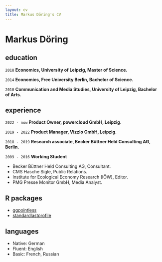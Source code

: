 ```yaml
---
layout: cv
title: Markus Döring's CV
---
```

# Markus Döring

## education

`2018`
__Economics, University of Leipzig, Master of Science.__

`2014`
__Economics, Free University Berlin, Bachelor of Science.__

`2010`
__Communication and Media Studies, University of Leipzig, Bachelor of Arts.__

## experience

`2022 - now`
__Product Owner, powercloud GmbH, Leipzig.__

`2019 - 2022`
__Product Manager, Vizzlo GmbH, Leipzig.__

`2018 - 2019`
__Research associate, Becker Büttner Held Consulting AG, Berlin.__

`2009 - 2016`
__Working Student__
  - Becker Büttner Held Consulting AG, Consultant.
  - CMS Hasche Sigle, Public Relations.
  - Institute for Ecological Economy Research (IÖW), Editor.
  - PMG Presse Monitor GmbH, Media Analyst.

## R packages

- [ggpointless](https://github.com/flrd/ggpointless/)
- [standardlastprofile](https://github.com/flrd/standardlastprofile/)

## languages

- Native: German
- Fluent: English
- Basic: French, Russian



<!-- ### Footer Last updated: March 2024 -->


